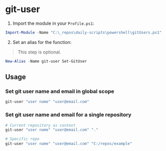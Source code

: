 # git-user


1. Import the module in your `Profile.ps1`:

```PowerShell
Import-Module -Name "C:\_repos\daily-scripts\powershell\gitUsers.ps1"
```

2. Set an alias for the function:

> This step is optional.

```PowerShell
New-Alias -Name git-user Set-GitUser
```

## Usage

### Set git user name and email in global scope

```PowerShell
git-user "user name" "user@email.com"
```

### Set git user name and email for a single repository

```PowerShell
# Current repository as context
git-user "user name" "user@email.com" "."

# Specific repo
git-user "user name" "user@email.com" "C:/repos/example"
```